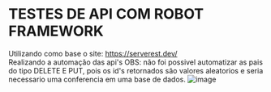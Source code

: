 # TESTES DE API COM ROBOT FRAMEWORK

Utilizando como base o site: https://serverest.dev/
<br/>
Realizando a automação das api's
OBS: não foi possivel automatizar as pais do tipo DELETE E PUT, pois os id's retornados são valores aleatorios e seria necessario uma conferencia em uma base de dados.
![image](https://github.com/Marina-Gajego/testesAPI/assets/83456621/ade5d5a8-8170-4344-af63-04506805e2c8)
<br/>
